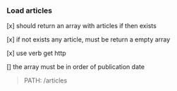 ### Load articles

[x] should return an array with articles if then exists

[x] if not exists any article, must be return a empty array

[x] use verb get http

[] the array must be in order of publication date

> PATH: /articles